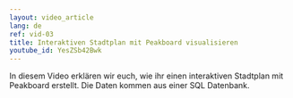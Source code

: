 ```yaml
---
layout: video_article
lang: de
ref: vid-03
title: Interaktiven Stadtplan mit Peakboard visualisieren
youtube_id: YesZSb42Bwk
---
```


In diesem Video erklären wir euch, wie ihr einen interaktiven Stadtplan mit Peakboard erstellt. Die Daten kommen aus einer SQL Datenbank.
